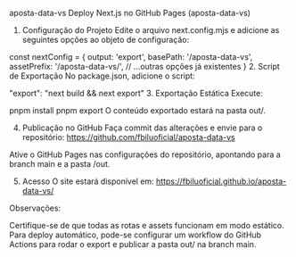 aposta-data-vs
Deploy Next.js no GitHub Pages (aposta-data-vs)
1. Configuração do Projeto
Edite o arquivo next.config.mjs e adicione as seguintes opções ao objeto de configuração:

const nextConfig = {
  output: 'export',
  basePath: '/aposta-data-vs',
  assetPrefix: '/aposta-data-vs/',
  // ...outras opções já existentes
}
2. Script de Exportação
No package.json, adicione o script:

"export": "next build && next export"
3. Exportação Estática
Execute:

pnpm install
pnpm export
O conteúdo exportado estará na pasta out/.

4. Publicação no GitHub
Faça commit das alterações e envie para o repositório:
https://github.com/fbiluoficial/aposta-data-vs

Ative o GitHub Pages nas configurações do repositório, apontando para a branch main e a pasta /out.

5. Acesso
O site estará disponível em:
https://fbiluoficial.github.io/aposta-data-vs/

Observações:

Certifique-se de que todas as rotas e assets funcionam em modo estático.
Para deploy automático, pode-se configurar um workflow do GitHub Actions para rodar o export e publicar a pasta out/ na branch main.